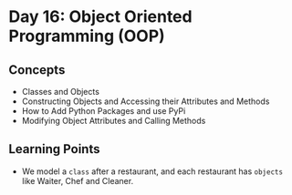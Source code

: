 # Day 16: Object Oriented Programming (OOP)
## Concepts
* Classes and Objects
* Constructing Objects and Accessing their Attributes and Methods
* How to Add Python Packages and use PyPi
* Modifying Object Attributes and Calling Methods

## Learning Points
* We model a ```class``` after a restaurant, and each restaurant has ```objects``` like Waiter, Chef and Cleaner.

